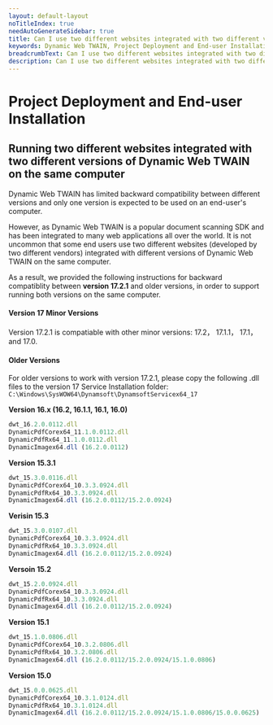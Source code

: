 ```yaml
---
layout: default-layout
noTitleIndex: true
needAutoGenerateSidebar: true
title: Can I use two different websites integrated with two different versions of Dynamic Web TWAIN on the same computer?
keywords: Dynamic Web TWAIN, Project Deployment and End-user Installation, Chrome 101, Private Network Access, preflight request
breadcrumbText: Can I use two different websites integrated with two different versions of Dynamic Web TWAIN on the same computer?
description: Can I use two different websites integrated with two different versions of Dynamic Web TWAIN on the same computer?
---
```


# Project Deployment and End-user Installation

## Running two different websites integrated with two different versions of Dynamic Web TWAIN on the same computer

Dynamic Web TWAIN has limited backward compatibility between different versions and only one version is expected to be used on an end-user's computer.

However, as Dynamic Web TWAIN is a popular document scanning SDK and has been integrated to many web applications all over the world. It is not uncommon that some end users use two different websites (developed by two different vendors) integrated with different versions of Dynamic Web TWAIN on the same computer.

As a result, we provided the following instructions for backward compatiblity between **version 17.2.1** and older versions, in order to support running both versions on the same computer.

#### Version 17 Minor Versions

Version 17.2.1 is compatiable with other minor versions: 17.2， 17.1.1， 17.1，and 17.0.

#### Older Versions
For older versions to work with version 17.2.1, please copy the following .dll files to the version 17 Service Installation folder: `C:\Windows\SysWOW64\Dynamsoft\DynamsoftServicex64_17`

**Version 16.x (16.2, 16.1.1,  16.1, 16.0)**
```javascript
dwt_16.2.0.0112.dll
DynamicPdfCorex64_11.1.0.0112.dll
DynamicPdfRx64_11.1.0.0112.dll
DynamicImagex64.dll (16.2.0.0112)
```

**Version 15.3.1**
```javascript
dwt_15.3.0.0116.dll
DynamicPdfCorex64_10.3.3.0924.dll
DynamicPdfRx64_10.3.3.0924.dll
DynamicImagex64.dll (16.2.0.0112/15.2.0.0924)
```

**Verisin 15.3**
```javascript
dwt_15.3.0.0107.dll
DynamicPdfCorex64_10.3.3.0924.dll
DynamicPdfRx64_10.3.3.0924.dll
DynamicImagex64.dll (16.2.0.0112/15.2.0.0924)
```

**Versoin 15.2**
```javascript
dwt_15.2.0.0924.dll
DynamicPdfCorex64_10.3.3.0924.dll
DynamicPdfRx64_10.3.3.0924.dll
DynamicImagex64.dll (16.2.0.0112/15.2.0.0924)
```

**Version 15.1**
```javascript
dwt_15.1.0.0806.dll
DynamicPdfCorex64_10.3.2.0806.dll
DynamicPdfRx64_10.3.2.0806.dll
DynamicImagex64.dll (16.2.0.0112/15.2.0.0924/15.1.0.0806)
```

**Version 15.0**
```javascript
dwt_15.0.0.0625.dll
DynamicPdfCorex64_10.3.1.0124.dll
DynamicPdfRx64_10.3.1.0124.dll
DynamicImagex64.dll (16.2.0.0112/15.2.0.0924/15.1.0.0806/15.0.0.0625)
```